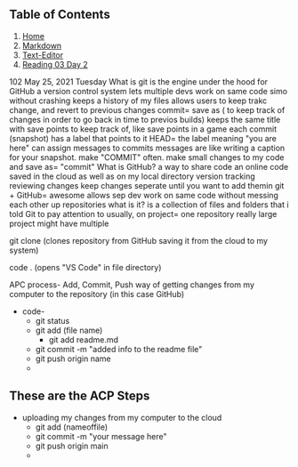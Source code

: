 ## Table of Contents
  1. [Home](README.md)
  2. [Markdown](markdown.md)
  3. [Text-Editor](text-editor.md)
  4. [Reading 03 Day 2](reading03.md)


102 May 25, 2021 Tuesday
What is git
is the engine under the hood for GitHub
a version control system
lets multiple devs work on same code simo without crashing
keeps a history of my files
allows users to keep trakc change, and revert to previous changes
commit= save as ( to keep track of changes in order to go back in time to previos builds) keeps the same title with save points  to keep track of, like save points in a game
each commit (snapshot) has a label that points to it
HEAD= the label meaning "you are here"
can assign messages to commits
messages are like writing a caption for your snapshot.
make "COMMIT" often. make small changes to my code and save as= "commit"
What is GitHub?
a way to share code 
an online code saved in the cloud as well as on my local directory
  version tracking
  reviewing changes
  keep changes seperate until you want to add themin
git + GitHub= awesome
  allows sep dev work on same code without messing each other up
repositories
what is it?
  is a collection of files and folders that i told Git to pay attention to
    usually, on project= one repository
    really large project might have multiple
    
 git clone
  (clones repository from GitHub saving it from the cloud to my system)
 
 code .
  (opens "VS Code" in file directory)
  
  APC process- Add, Commit, Push
    way of getting changes from my computer to the repository (in this case GitHub)
  * code- 
    * git status
    * git add (file name)
      * git add readme.md
    * git commit -m "added info to the readme file"
    * git push origin name
    * 
## These are the ACP Steps
* uploading my changes from my computer to the cloud
  * git add (nameoffile)
  * git commit -m "your message here"
  * git push origin main
  * 
